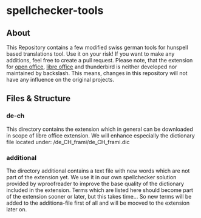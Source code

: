 # spellchecker-tools
## About
This Repository contains a few modified swiss german tools for hunspell based translations tool. Use it on your risk!
If you want to make any additions, feel free to create a pull request.
Please note, that the extension for [open office](https://extensions.openoffice.org/en/project/german-de-ch-frami-dictionaries), [libre office](https://extensions.libreoffice.org/en/extensions/show/german-de-ch-frami-dictionaries) and thunderbird is neither developed nor maintained by backslash. This means, changes in this repository will not have any influence on the original projects.
## Files & Structure

### de-ch
This directory contains the extension which in general can be downloaded in scope of libre office extension. We will enhance especially the dictionary file located under:
/de_CH_frami/de_CH_frami.dic

### additional
The directory additional contains a text file with new words which are not part of the extension yet. We use it in our own spellchecker solution provided by wproofreader to improve the base quality of the dictionary included in the extension. Terms which are listed here should become part of the extension sooner or later, but this takes time… So new terms will be added to the additiona-file first of all and will be mooved to the extension later on.
